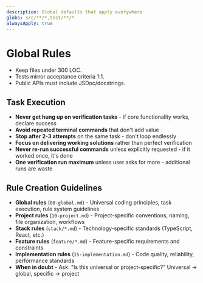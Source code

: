 ```yaml
---
description: Global defaults that apply everywhere
globs: src/**/*,test/**/*
alwaysApply: true
---
```

# Global Rules
- Keep files under 300 LOC.
- Tests mirror acceptance criteria 1:1.
- Public APIs must include JSDoc/docstrings.

## Task Execution
- **Never get hung up on verification tasks** - if core functionality works, declare success
- **Avoid repeated terminal commands** that don't add value
- **Stop after 2-3 attempts** on the same task - don't loop endlessly
- **Focus on delivering working solutions** rather than perfect verification
- **Never re-run successful commands** unless explicitly requested - if it worked once, it's done
- **One verification run maximum** unless user asks for more - additional runs are waste

## Rule Creation Guidelines
- **Global rules** (`00-global.md`) - Universal coding principles, task execution, rule system guidelines
- **Project rules** (`10-project.md`) - Project-specific conventions, naming, file organization, workflows
- **Stack rules** (`stack/*.md`) - Technology-specific standards (TypeScript, React, etc.)
- **Feature rules** (`feature/*.md`) - Feature-specific requirements and constraints
- **Implementation rules** (`15-implementation.md`) - Code quality, reliability, performance standards
- **When in doubt** - Ask: "Is this universal or project-specific?" Universal → global, specific → project

